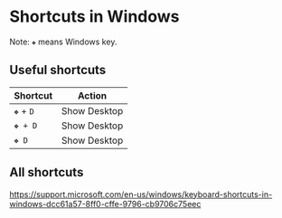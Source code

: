 # Shortcuts in Windows

Note: `❖` means Windows key.

## Useful shortcuts

| Shortcut | Action |
| --- | --- |
| `❖` + `D` | Show Desktop |
| `❖ + D` | Show Desktop |
| `❖ D` | Show Desktop |

## All shortcuts

https://support.microsoft.com/en-us/windows/keyboard-shortcuts-in-windows-dcc61a57-8ff0-cffe-9796-cb9706c75eec